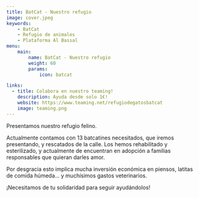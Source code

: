 ```yaml
---
title: BatCat - Nuestro refugio
image: cover.jpeg
keywords:
    - BatCat
    - Refugio de animales
    - Plataforma Al Bassal
menu: 
    main:
        name: BatCat - Nuestro refugio
        weight: 60
        params:
            icon: batcat

links:
  - title: Colabora en nuestro teaming!
    description: Ayuda desde solo 1€!
    website: https://www.teaming.net/refugiodegatosbatcat
    image: teaming.png
---
```



Presentamos nuestro refugio felino. 

Actualmente contamos con 13 batcatines necesitados, que iremos  presentando, y rescatados de la calle. Los hemos rehabilitado y  esterilizado, y actualmente de encuentran en adopción a familias responsables que quieran darles amor. 

Por desgracia esto implica mucha inversión económica en piensos, latitas de comida húmeda... y muchísimos gastos veterinarios.

 ¡Necesitamos de tu solidaridad para seguir ayudándolos! 

